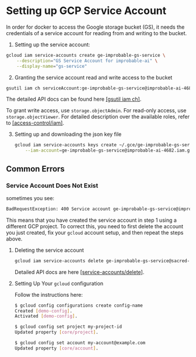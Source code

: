# Setting up GCP Service Account

In order for docker to access the Google storage bucket (GS), it needs the credentials of a service account for reading from and writing to the bucket. 

1. Setting up the service account:

  ```bash
  gcloud iam service-accounts create ge-improbable-gs-service \
      --description="GS Service Account for improbable-ai" \
      --display-name="gs-service"
  ```

2. Granting the service account read and write access to the bucket

  ```bash
  gsutil iam ch serviceAccount:ge-improbable-gs-service@improbable-ai-4682.iam.gserviceaccount.com:roles/storage.objectAdmin gs://geyang-jaynes-improbable-a
  ```

  The detailed API docs can be found here [[gsutil iam ch]](https://cloud.google.com/storage/docs/gsutil/commands/iam).

  To grant write access, use `storage.objectAdmin`. For read-only access, use `storage.objectViewer`. For detailed description over the available roles, refer to [[access-control/iam]](https://cloud.google.com/storage/docs/access-control/iam).

3. Setting up and downloading the json key file

   ```bash
   gcloud iam service-accounts keys create ~/.gce/ge-improbable-gs-service.json \
       --iam-account=ge-improbable-gs-service@improbable-ai-4682.iam.gserviceaccount.com
   ```

## Common Errors

### Service Account Does Not Exist

sometimes you see: 

```bash
BadRequestException: 400 Service account ge-improbable-gs-service@improbable-ai-4682.iam.gserviceaccount.com does not exist.
```

This means that you have created the service account in step 1 using a different GCP project. To correct this, you need to first delete the account you just created, fix your `gcloud` account setup, and then repeat the steps above.

1. Deleting the service account

   ```bash
   gcloud iam service-accounts delete ge-improbable-gs-service@sacred-vault-327317.iam.gserviceaccount.com
   ```

   Detailed API docs are here [[service-accounts/delete]](https://cloud.google.com/sdk/gcloud/reference/iam/service-accounts/delete).

2. Setting Up Your `gcloud` configuration

   Follow the instructions here: 

   ```bash
   $ gcloud config configurations create config-name
   Created [demo-config].
   Activated [demo-config].
   
   $ gcloud config set project my-project-id
   Updated property [core/project].
   
   $ gcloud config set account my-account@example.com
   Updated property [core/account].
   ```

   